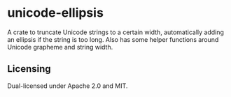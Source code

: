 # unicode-ellipsis

A crate to truncate Unicode strings to a certain width, automatically adding an ellipsis if the string is too long. Also
has some helper functions around Unicode grapheme and string width.

## Licensing

Dual-licensed under Apache 2.0 and MIT.
